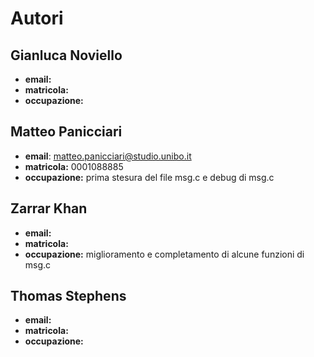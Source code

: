 # Autori

## Gianluca Noviello
- **email:**
- **matricola:**
- **occupazione:**

##  Matteo Panicciari
- **email**: matteo.panicciari@studio.unibo.it
- **matricola:** 0001088885
- **occupazione:** prima stesura del file msg.c e debug di msg.c

## Zarrar Khan
- **email:**
- **matricola:**
- **occupazione:** miglioramento e completamento di alcune funzioni di msg.c

## Thomas Stephens
- **email:**
- **matricola:**
- **occupazione:**
